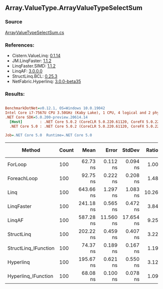 ﻿## Array.ValueType.ArrayValueTypeSelectSum

### Source
[ArrayValueTypeSelectSum.cs](../LinqBenchmarks/Array/ValueType/ArrayValueTypeSelectSum.cs)

### References:
- Cistern.ValueLinq: [0.1.14](https://www.nuget.org/packages/Cistern.ValueLinq/0.1.14)
- JM.LinqFaster: [1.1.2](https://www.nuget.org/packages/JM.LinqFaster/1.1.2)
- LinqFaster.SIMD: [1.1.2](https://www.nuget.org/packages/LinqFaster.SIMD/1.0.3)
- LinqAF: [3.0.0.0](https://www.nuget.org/packages/LinqAF/3.0.0.0)
- StructLinq.BCL: [0.25.3](https://www.nuget.org/packages/StructLinq.BCL/0.25.3)
- NetFabric.Hyperlinq: [3.0.0-beta35](https://www.nuget.org/packages/NetFabric.Hyperlinq/3.0.0-beta35)

### Results:
``` ini

BenchmarkDotNet=v0.12.1, OS=Windows 10.0.19042
Intel Core i7-7567U CPU 3.50GHz (Kaby Lake), 1 CPU, 4 logical and 2 physical cores
.NET Core SDK=5.0.200-preview.20614.14
  [Host]        : .NET Core 5.0.2 (CoreCLR 5.0.220.61120, CoreFX 5.0.220.61120), X64 RyuJIT
  .NET Core 5.0 : .NET Core 5.0.2 (CoreCLR 5.0.220.61120, CoreFX 5.0.220.61120), X64 RyuJIT

Job=.NET Core 5.0  Runtime=.NET Core 5.0  

```
|               Method | Count |      Mean |     Error |    StdDev | Ratio | RatioSD |  Gen 0 | Gen 1 | Gen 2 | Allocated |
|--------------------- |------ |----------:|----------:|----------:|------:|--------:|-------:|------:|------:|----------:|
|              ForLoop |   100 |  62.73 ns |  0.112 ns |  0.094 ns |  1.00 |    0.00 |      - |     - |     - |         - |
|          ForeachLoop |   100 |  92.75 ns |  0.222 ns |  0.208 ns |  1.48 |    0.00 |      - |     - |     - |         - |
|                 Linq |   100 | 643.66 ns |  1.297 ns |  1.083 ns | 10.26 |    0.02 | 0.0153 |     - |     - |      32 B |
|           LinqFaster |   100 | 241.18 ns |  0.565 ns |  0.472 ns |  3.84 |    0.01 |      - |     - |     - |         - |
|               LinqAF |   100 | 587.28 ns | 11.560 ns | 17.654 ns |  9.25 |    0.34 |      - |     - |     - |         - |
|           StructLinq |   100 | 202.22 ns |  0.459 ns |  0.407 ns |  3.22 |    0.01 | 0.0153 |     - |     - |      32 B |
| StructLinq_IFunction |   100 |  74.37 ns |  0.189 ns |  0.167 ns |  1.19 |    0.00 |      - |     - |     - |         - |
|            Hyperlinq |   100 | 195.67 ns |  0.621 ns |  0.550 ns |  3.12 |    0.01 |      - |     - |     - |         - |
|  Hyperlinq_IFunction |   100 |  68.08 ns |  0.100 ns |  0.078 ns |  1.09 |    0.00 |      - |     - |     - |         - |
